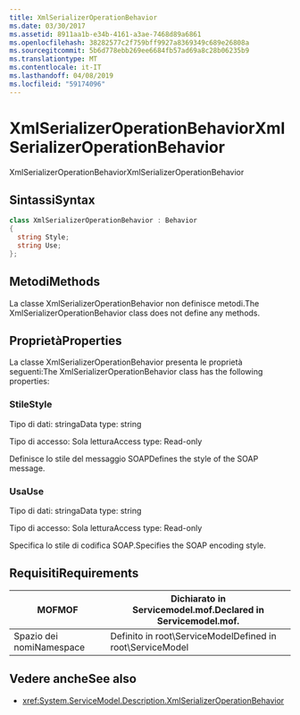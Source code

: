 ```yaml
---
title: XmlSerializerOperationBehavior
ms.date: 03/30/2017
ms.assetid: 8911aa1b-e34b-4161-a3ae-7468d89a6861
ms.openlocfilehash: 38282577c2f759bff9927a8369349c689e26808a
ms.sourcegitcommit: 5b6d778ebb269ee6684fb57ad69a8c28b06235b9
ms.translationtype: MT
ms.contentlocale: it-IT
ms.lasthandoff: 04/08/2019
ms.locfileid: "59174096"
---
```

# <a name="xmlserializeroperationbehavior"></a><span data-ttu-id="414a0-102">XmlSerializerOperationBehavior</span><span class="sxs-lookup"><span data-stu-id="414a0-102">XmlSerializerOperationBehavior</span></span>
<span data-ttu-id="414a0-103">XmlSerializerOperationBehavior</span><span class="sxs-lookup"><span data-stu-id="414a0-103">XmlSerializerOperationBehavior</span></span>  
  
## <a name="syntax"></a><span data-ttu-id="414a0-104">Sintassi</span><span class="sxs-lookup"><span data-stu-id="414a0-104">Syntax</span></span>  
  
```csharp
class XmlSerializerOperationBehavior : Behavior  
{  
  string Style;  
  string Use;  
};  
```  
  
## <a name="methods"></a><span data-ttu-id="414a0-105">Metodi</span><span class="sxs-lookup"><span data-stu-id="414a0-105">Methods</span></span>  
 <span data-ttu-id="414a0-106">La classe XmlSerializerOperationBehavior non definisce metodi.</span><span class="sxs-lookup"><span data-stu-id="414a0-106">The XmlSerializerOperationBehavior class does not define any methods.</span></span>  
  
## <a name="properties"></a><span data-ttu-id="414a0-107">Proprietà</span><span class="sxs-lookup"><span data-stu-id="414a0-107">Properties</span></span>  
 <span data-ttu-id="414a0-108">La classe XmlSerializerOperationBehavior presenta le proprietà seguenti:</span><span class="sxs-lookup"><span data-stu-id="414a0-108">The XmlSerializerOperationBehavior class has the following properties:</span></span>  
  
### <a name="style"></a><span data-ttu-id="414a0-109">Stile</span><span class="sxs-lookup"><span data-stu-id="414a0-109">Style</span></span>  
 <span data-ttu-id="414a0-110">Tipo di dati: stringa</span><span class="sxs-lookup"><span data-stu-id="414a0-110">Data type: string</span></span>  
  
 <span data-ttu-id="414a0-111">Tipo di accesso: Sola lettura</span><span class="sxs-lookup"><span data-stu-id="414a0-111">Access type: Read-only</span></span>  
  
 <span data-ttu-id="414a0-112">Definisce lo stile del messaggio SOAP</span><span class="sxs-lookup"><span data-stu-id="414a0-112">Defines the style of the SOAP message.</span></span>  
  
### <a name="use"></a><span data-ttu-id="414a0-113">Usa</span><span class="sxs-lookup"><span data-stu-id="414a0-113">Use</span></span>  
 <span data-ttu-id="414a0-114">Tipo di dati: stringa</span><span class="sxs-lookup"><span data-stu-id="414a0-114">Data type: string</span></span>  
  
 <span data-ttu-id="414a0-115">Tipo di accesso: Sola lettura</span><span class="sxs-lookup"><span data-stu-id="414a0-115">Access type: Read-only</span></span>  
  
 <span data-ttu-id="414a0-116">Specifica lo stile di codifica SOAP.</span><span class="sxs-lookup"><span data-stu-id="414a0-116">Specifies the SOAP encoding style.</span></span>  
  
## <a name="requirements"></a><span data-ttu-id="414a0-117">Requisiti</span><span class="sxs-lookup"><span data-stu-id="414a0-117">Requirements</span></span>  
  
|<span data-ttu-id="414a0-118">MOF</span><span class="sxs-lookup"><span data-stu-id="414a0-118">MOF</span></span>|<span data-ttu-id="414a0-119">Dichiarato in Servicemodel.mof.</span><span class="sxs-lookup"><span data-stu-id="414a0-119">Declared in Servicemodel.mof.</span></span>|  
|---------|-----------------------------------|  
|<span data-ttu-id="414a0-120">Spazio dei nomi</span><span class="sxs-lookup"><span data-stu-id="414a0-120">Namespace</span></span>|<span data-ttu-id="414a0-121">Definito in root\ServiceModel</span><span class="sxs-lookup"><span data-stu-id="414a0-121">Defined in root\ServiceModel</span></span>|  
  
## <a name="see-also"></a><span data-ttu-id="414a0-122">Vedere anche</span><span class="sxs-lookup"><span data-stu-id="414a0-122">See also</span></span>

- <xref:System.ServiceModel.Description.XmlSerializerOperationBehavior>
